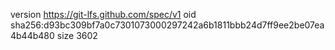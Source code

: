 version https://git-lfs.github.com/spec/v1
oid sha256:d93bc309bf7a0c7301073000297242a6b1811bbb24d7ff9ee2be07ea4b44b480
size 3602
